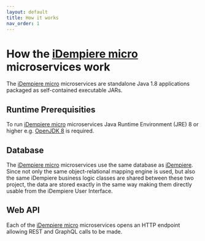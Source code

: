 ```yaml
---
layout: default
title: How it works
nav_order: 1
---
```


# How the [iDempiere micro](https://idempiere-micro.github.io/) microservices work 
The [iDempiere micro](https://idempiere-micro.github.io/) microservices are standalone Java 1.8 applications packaged as self-contained executable JARs.

## Runtime Prerequisities
To run [iDempiere micro](https://idempiere-micro.github.io/) microservices Java Runtime Environment (JRE) 8 or higher e.g. [OpenJDK 8](https://openjdk.java.net/projects/jdk8/) is required.

## Database
The [iDempiere micro](https://idempiere-micro.github.io/) microservices use the same database as [iDempiere](http://www.idempiere.org/). Since not only the same object-relational mapping engine is used, but also the same iDempiere business logic classes are shared between these two project, the data are stored exactly in the same way making them directly usable from the iDempiere User Interface.

## Web API
Each of the [iDempiere micro](https://idempiere-micro.github.io/) microservices opens an HTTP endpoint allowing REST and GraphQL calls to be made.
